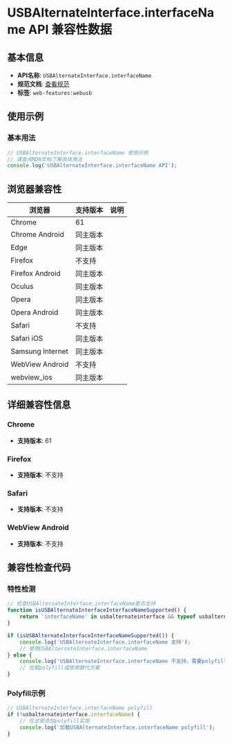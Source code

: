 # USBAlternateInterface.interfaceName API 兼容性数据

## 基本信息

- **API名称**: `USBAlternateInterface.interfaceName`
- **规范文档**: [查看规范](https://wicg.github.io/webusb/#dom-usbalternateinterface-interfacename)
- **标签**: `web-features:webusb`

## 使用示例

### 基本用法

```javascript
// USBAlternateInterface.interfaceName 使用示例
// 请查阅MDN文档了解具体用法
console.log('USBAlternateInterface.interfaceName API');
```

## 浏览器兼容性

| 浏览器 | 支持版本 | 说明 |
|--------|----------|------|
| Chrome | 61 |  |
| Chrome Android | 同主版本 |  |
| Edge | 同主版本 |  |
| Firefox | 不支持 |  |
| Firefox Android | 同主版本 |  |
| Oculus | 同主版本 |  |
| Opera | 同主版本 |  |
| Opera Android | 同主版本 |  |
| Safari | 不支持 |  |
| Safari iOS | 同主版本 |  |
| Samsung Internet | 同主版本 |  |
| WebView Android | 不支持 |  |
| webview_ios | 同主版本 |  |

## 详细兼容性信息

### Chrome

- **支持版本**: 61

### Firefox

- **支持版本**: 不支持

### Safari

- **支持版本**: 不支持

### WebView Android

- **支持版本**: 不支持

## 兼容性检查代码

### 特性检测

```javascript
// 检查USBAlternateInterface.interfaceName是否支持
function isUSBAlternateInterfaceInterfaceNameSupported() {
    return 'interfaceName' in usbalternateinterface && typeof usbalternateinterface.interfaceName === 'function';
}

if (isUSBAlternateInterfaceInterfaceNameSupported()) {
    console.log('USBAlternateInterface.interfaceName 支持');
    // 使用USBAlternateInterface.interfaceName
} else {
    console.log('USBAlternateInterface.interfaceName 不支持，需要polyfill');
    // 加载polyfill或使用替代方案
}
```

### Polyfill示例

```javascript
// USBAlternateInterface.interfaceName polyfill
if (!usbalternateinterface.interfaceName) {
    // 在这里添加polyfill实现
    console.log('加载USBAlternateInterface.interfaceName polyfill');
}
```

